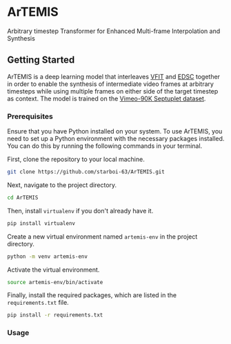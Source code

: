 # ArTEMIS

Arbitrary timestep Transformer for Enhanced Multi-frame Interpolation and Synthesis

## Getting Started

ArTEMIS is a deep learning model that interleaves [VFIT](https://github.com/zhshi0816/Video-Frame-Interpolation-Transformer) and [EDSC](https://github.com/Xianhang/EDSC-pytorch) together in order to enable the synthesis of intermediate video frames at arbitrary timesteps while using multiple frames on either side of the target timestep as context. The model is trained on the [Vimeo-90K Septuplet dataset](http://toflow.csail.mit.edu/).

### Prerequisites

Ensure that you have Python installed on your system. To use ArTEMIS, you need to set up a Python environment with the necessary packages installed. You can do this by running the following commands in your terminal.

First, clone the repository to your local machine.

```bash
git clone https://github.com/starboi-63/ArTEMIS.git
```

Next, navigate to the project directory.

```bash
cd ArTEMIS
```

Then, install `virtualenv` if you don't already have it.

```bash
pip install virtualenv
```

Create a new virtual environment named `artemis-env` in the project directory.

```bash
python -m venv artemis-env
```

Activate the virtual environment.

```bash
source artemis-env/bin/activate
```

Finally, install the required packages, which are listed in the `requirements.txt` file.

```bash
pip install -r requirements.txt
```

### Usage
